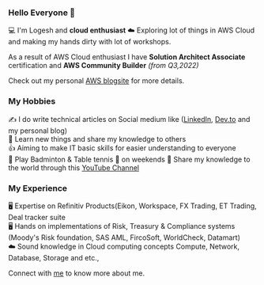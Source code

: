 ### Hello Everyone 👋
💻 I'm Logesh and **cloud enthusiast** 
☁️ Exploring lot of things in AWS Cloud and making my hands dirty with lot of workshops. 

As a result of AWS Cloud enthusiast I have **Solution Architect Associate** certification and **AWS Community Builder** *(from Q3,2022)*

Check out my personal [AWS blogsite](https://www.amazeoncloud.com) for more details.

### My Hobbies
✍️ I do write technical articles on Social medium like ([LinkedIn](https://www.linkedin.com/in/logeswarangv/), [Dev.to](https://dev.to/gvlogeswaran) and my personal blog) <br />
🚀 Learn new things and share my knowledge to others <br />
👍 Aiming to make IT basic skills for easier understanding to everyone <br />
🏸 Play Badminton & Table tennis 🏓 on weekends
🚀 Share my knowledge to the world through this [YouTube Channel](https://www.youtube.com/channel/UCiI_V7ejFX0tM3A9Z-p-6wA/featured)

### My Experience
🖥️ Expertise on Refinitiv Products(Eikon, Workspace, FX Trading, ET Trading, Deal tracker suite <br />
🖥️ Hands on implementations of Risk, Treasury & Compliance systems (Moody's Risk foundation, SAS AML, FircoSoft, WorldCheck, Datamart) <br />
☁️ Sound knowledge in Cloud computing concepts Compute, Network, Database, Storage and etc., <br />

Connect with [me](https://www.linkedin.com/in/logeswarangv/) to know more about me.
